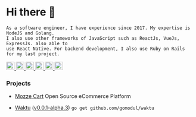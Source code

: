 # Hi there 👋
```
As a software engineer, I have experience since 2017. My expertise is NodeJS and Golang.
I also use other frameworks of JavaScript such as ReactJs, VueJs, ExpressJs. also able to
use React Native. For backend development, I also use Ruby on Rails for my last project.
```

<a href="https://twitter.com/mahbub_z">
  <img alt="Mahbub Zulkarnain Twitter" width="22px" src="https://cdn.jsdelivr.net/npm/simple-icons@v3/icons/twitter.svg" />
</a>

<a href="https://linkedin.com/in/mahbubzulkarnain">
  <img alt="Mahbub Zulkarnain Linkdein" width="22px" src="https://cdn.jsdelivr.net/npm/simple-icons@v3/icons/linkedin.svg" />
</a>

<a href="https://github.com/mahbubzulkarnain">
  <img alt="Mahbub Zulkarnain Github" width="22px" src="https://cdn.jsdelivr.net/npm/simple-icons@v3/icons/github.svg" />
</a>

<a href="https://instagram.com/mahbubzulkarnain">
  <img alt="Mahbub Zulkarnain Instagram" width="22px" src="https://cdn.jsdelivr.net/npm/simple-icons@v3/icons/instagram.svg" />
</a>

<a href="https://www.facebook.com/mahbubzulkarnain">
  <img alt="Mahbub Zulkarnain Facebook" width="22px" src="https://cdn.jsdelivr.net/npm/simple-icons@v3/icons/facebook.svg" />
</a>

<a href="https://medium.com/@mahbubzulkarnain">
  <img alt="Mahbub Zulkarnain Medium" width="22px" src="https://cdn.jsdelivr.net/npm/simple-icons@v3/icons/medium.svg" />
</a>

### Projects

- [Mozze Cart](https://github.com/mozzecart) Open Source eCommerce Platform
    
- [Waktu](https://github.com/gomodul/waktu) ([v0.0.1-alpha.3](https://github.com/gomodul/waktu/blob/master/CHANGELOG.md)) ```go get github.com/gomodul/waktu```
